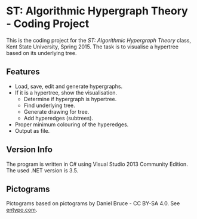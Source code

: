 # ST: Algorithmic Hypergraph Theory - Coding Project #

This is the coding project for the *ST: Algorithmic Hypergraph Theory* class, Kent State University, Spring 2015. 
The task is to visualise a hypertree based on its underlying tree.

## Features ##

- Load, save, edit and generate hypergraphs.
- If it is a hypertree, show the visualisation.
    - Determine if hypergraph is hypertree.
    - Find underlying tree.
    - Generate drawing for tree.
    - Add hyperedges (subtrees).
- Proper minimum colouring of the hyperedges.
- Output as file.

## Version Info ##

The program is written in C# using Visual Studio 2013 Community Edition.
The used .NET version is 3.5.

## Pictograms ##
Pictograms based on pictograms by Daniel Bruce - CC BY-SA 4.0.
See [entypo.com](http://www.entypo.com/).